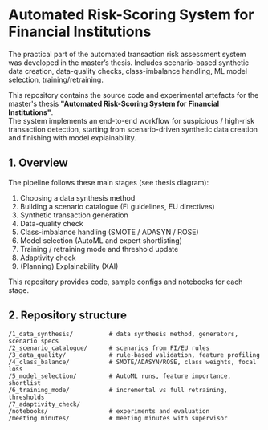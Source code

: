 # Automated Risk-Scoring System for Financial Institutions

The practical part of the automated transaction risk assessment system was developed in the master’s thesis. Includes scenario-based synthetic data creation, data-quality checks, class-imbalance handling, ML model selection, training/retraining.

This repository contains the source code and experimental artefacts for the master's thesis **"Automated Risk-Scoring System for Financial Institutions"**.  
The system implements an end-to-end workflow for suspicious / high-risk transaction detection, starting from scenario-driven synthetic data creation and finishing with model explainability.

## 1. Overview

The pipeline follows these main stages (see thesis diagram):

1. Choosing a data synthesis method  
2. Building a scenario catalogue (FI guidelines, EU directives)  
3. Synthetic transaction generation  
4. Data-quality check
5. Class-imbalance handling (SMOTE / ADASYN / ROSE)  
6. Model selection (AutoML and expert shortlisting)  
7. Training / retraining mode and threshold update  
8. Adaptivity check  
9. (Planning) Explainability (XAI)

This repository provides code, sample configs and notebooks for each stage.

## 2. Repository structure

```text
/1_data_synthesis/          # data synthesis method, generators, scenario specs
/2_scenario_catalogue/      # scenarios from FI/EU rules
/3_data_quality/            # rule-based validation, feature profiling
/4_class_balance/           # SMOTE/ADASYN/ROSE, class weights, focal loss
/5_model_selection/         # AutoML runs, feature importance, shortlist
/6_training_mode/           # incremental vs full retraining, thresholds
/7_adaptivity_check/
/notebooks/                 # experiments and evaluation
/meeting minutes/           # meeting minutes with supervisor
